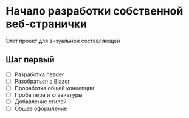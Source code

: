 # Начало разработки собственной веб-странички

Этот проект для визуальной составляющей

## Шаг первый

- [ ] Разработка header
- [ ] Разобраться с Blazor
- [ ] Проработка общей концепции
- [ ] Проба пера и клавиатуры
- [ ] Добавление стилей
- [ ] Общее оформление